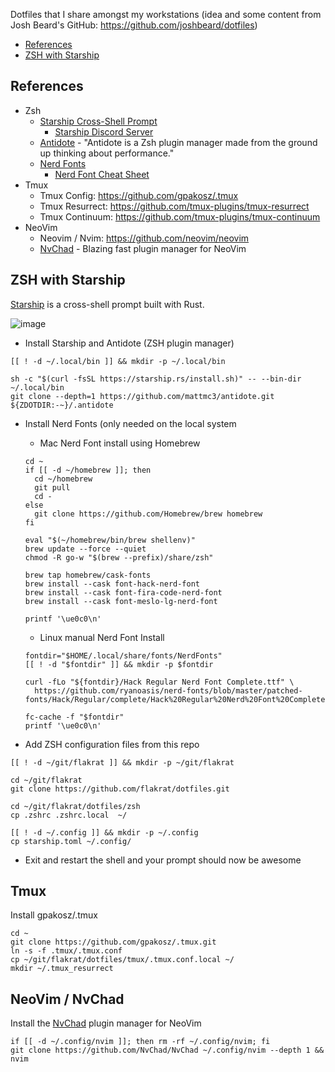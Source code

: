 Dotfiles that I share amongst my workstations (idea and some content from Josh Beard's GitHub: https://github.com/joshbeard/dotfiles)

- [References](#references)
- [ZSH with Starship](#zsh-with-starship)

## References

- Zsh
  - [Starship Cross-Shell Prompt](https://starship.rs/)
    - [Starship Discord Server](https://discord.gg/8Jzqu3T)
  - [Antidote](https://getantidote.github.io/options) - "Antidote is a Zsh plugin manager made from the ground up thinking about performance."
  - [Nerd Fonts](https://github.com/ryanoasis/nerd-fonts)
    - [Nerd Font Cheat Sheet](https://www.nerdfonts.com/cheat-sheet)
- Tmux
  - Tmux Config: https://github.com/gpakosz/.tmux
  - Tmux Resurrect: https://github.com/tmux-plugins/tmux-resurrect
  - Tmux Continuum: https://github.com/tmux-plugins/tmux-continuum
- NeoVim
  - Neovim / Nvim: https://github.com/neovim/neovim
  - [NvChad](https://nvchad.com/) - Blazing fast plugin manager for NeoVim

## ZSH with Starship

[Starship](https://starship.rs/) is a cross-shell prompt built with Rust.

![image](https://user-images.githubusercontent.com/1587409/151089867-9ec01914-5fd0-4585-b5b1-1982db0d2b1e.png)

- Install Starship and Antidote (ZSH plugin manager)

```shell
[[ ! -d ~/.local/bin ]] && mkdir -p ~/.local/bin

sh -c "$(curl -fsSL https://starship.rs/install.sh)" -- --bin-dir ~/.local/bin
git clone --depth=1 https://github.com/mattmc3/antidote.git ${ZDOTDIR:-~}/.antidote
```

- Install Nerd Fonts (only needed on the local system
  - Mac Nerd Font install using Homebrew

  ```shell
  cd ~
  if [[ -d ~/homebrew ]]; then
    cd ~/homebrew
    git pull
    cd -
  else
    git clone https://github.com/Homebrew/brew homebrew
  fi

  eval "$(~/homebrew/bin/brew shellenv)"
  brew update --force --quiet
  chmod -R go-w "$(brew --prefix)/share/zsh"

  brew tap homebrew/cask-fonts
  brew install --cask font-hack-nerd-font
  brew install --cask font-fira-code-nerd-font
  brew install --cask font-meslo-lg-nerd-font

  printf '\ue0c0\n'
  ```

  - Linux manual Nerd Font Install

  ```shell
  fontdir="$HOME/.local/share/fonts/NerdFonts"
  [[ ! -d "$fontdir" ]] && mkdir -p $fontdir

  curl -fLo "${fontdir}/Hack Regular Nerd Font Complete.ttf" \
    https://github.com/ryanoasis/nerd-fonts/blob/master/patched-fonts/Hack/Regular/complete/Hack%20Regular%20Nerd%20Font%20Complete.ttf

  fc-cache -f "$fontdir"
  printf '\ue0c0\n'
  ```

- Add ZSH configuration files from this repo

```shell
[[ ! -d ~/git/flakrat ]] && mkdir -p ~/git/flakrat

cd ~/git/flakrat
git clone https://github.com/flakrat/dotfiles.git

cd ~/git/flakrat/dotfiles/zsh
cp .zshrc .zshrc.local  ~/

[[ ! -d ~/.config ]] && mkdir -p ~/.config
cp starship.toml ~/.config/
```

- Exit and restart the shell and your prompt should now be awesome

## Tmux

Install gpakosz/.tmux

```shell
cd ~
git clone https://github.com/gpakosz/.tmux.git
ln -s -f .tmux/.tmux.conf
cp ~/git/flakrat/dotfiles/tmux/.tmux.conf.local ~/
mkdir ~/.tmux_resurrect
```

## NeoVim / NvChad

Install the [NvChad](https://nvchad.com/) plugin manager for NeoVim

```shell
if [[ -d ~/.config/nvim ]]; then rm -rf ~/.config/nvim; fi
git clone https://github.com/NvChad/NvChad ~/.config/nvim --depth 1 && nvim
```
